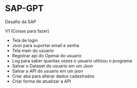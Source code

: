 # SAP-GPT
Desafio da SAP

V1 (Coisas para fazer)

 - Tela de login
 - Json para suportar email e senha
 - Tela main do usuario
 - Registrar api do Openai do usuario 
 - Log para saber quantas vezes o usuario utilizou o programa
 - Salvar o Dataset do usuario em um Json
 - Salvar a API do usuario em um json
 - Criar aba para alterar dados cadastrados
 - Criar forma de atualizar a API 